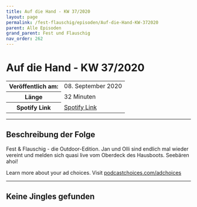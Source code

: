 ```yaml
---
title: Auf die Hand - KW 37/2020
layout: page
permalink: /fest-flauschig/episoden/Auf-die-Hand-KW-372020
parent: Alle Episoden
grand_parent: Fest und Flauschig
nav_order: 262
---
```


# Auf die Hand - KW 37/2020
<table class="resp-table dcf-table dcf-table-responsive dcf-table-bordered dcf-table-striped dcf-w-100%">
                    <tbody>
                        <tr>
                            <th scope="row">Veröffentlich am:</th>
                            <td data-label="Veröffentlich am:">08. September 2020</td>
                        </tr>
                        <tr>
                            <th scope="row">Länge </th>
                            <td data-label="Länge ">32 Minuten</td>
                        </tr><tr>
                                <th scope="row">Spotify Link</th>
                                <td data-label="Spotify Link"><a href="https://open.spotify.com/episode/0LXjWFBUKsWfjIE19wLLyT">Spotify Link</a></td>
                            </tr></tbody>
                </table>

***

## Beschreibung der Folge

<div>
<p>Fest &amp; Flauschig - die Outdoor-Edition. Jan und Olli sind endlich mal wieder vereint und melden sich quasi live vom Oberdeck des Hausboots. Seebären ahoi!</p><p> </p><p>Learn more about your ad choices. Visit <a href="https://podcastchoices.com/adchoices">podcastchoices.com/adchoices</a></p>  
</div>

***

## Keine Jingles gefunden